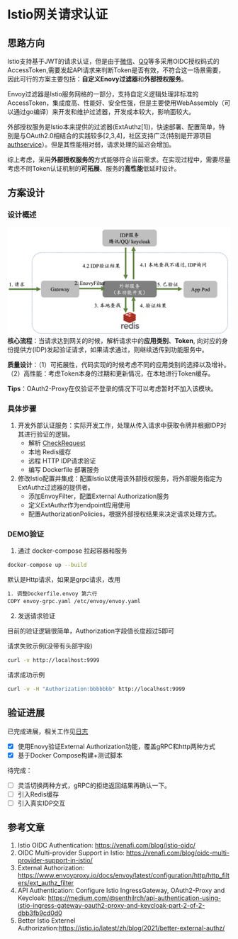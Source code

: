 
# Istio网关请求认证

## 思路方向
Istio支持基于JWT的请求认证，但是由于[微信](https://developers.weixin.qq.com/doc/oplatform/Website_App/WeChat_Login/Authorized_Interface_Calling_UnionID.html)、[QQ](https://wiki.connect.qq.com/%E6%A0%A1%E9%AA%8Ctoken%E6%98%AF%E5%90%A6%E6%9C%89%E6%95%88)等多采用OIDC授权码式的AccessToken,需要发起API请求来判断Token是否有效，不符合这一场景需要，因此可行的方案主要包括：**自定义Enovy过滤器**和**外部授权服务**。

Envoy过滤器是Istio服务网格的一部分，支持自定义逻辑处理非标准的AccessToken，集成度高、性能好、安全性强，但是主要使用WebAssembly（可以通过go编译）来开发和维护过滤器，开发成本较大，影响面较大。

外部授权服务是Istio本来提供的过滤器(ExtAuthz[1])，快速部署、配置简单，特别是与OAuth2.0相结合的实践较多[2,3,4]，社区支持广泛(特别是开源项目[authservice](https://github.com/istio-ecosystem/authservice)）。但是其性能相对弱，请求处理的延迟会增加。

综上考虑，采用**外部授权服务的**方式能够符合当前需求。在实现过程中，需要尽量考虑不同Token认证机制的**可拓展**、服务的**高性能**低延时设计。


## 方案设计
### 设计概述
![图](doc/overview.png)
**核心流程**：当请求达到网关的时候，解析请求中的**应用类别**、**Token**, 向对应的身份提供方(IDP)发起验证请求，如果请求通过，则继续透传到功能服务中。

**质量设计**：（1）可拓展性，代码实现的时候考虑不同的应用类别的选择以及增补。（2）高性能：考虑Token本身的过期和更新情况，在本地进行Token缓存。

**Tips**：OAuth2-Proxy在仅验证不登录的情况下可以考虑暂时不加入该模块。

### 具体步骤
1. 开发外部认证服务：实际开发工作，处理从传入请求中获取令牌并根据IDP对其进行验证的逻辑。
	- 解析 [CheckRequest](https://www.envoyproxy.io/docs/envoy/latest/api-v3/service/auth/v3/external_auth.proto#envoy-v3-api-msg-service-auth-v3-checkrequest)
	- 本地 Redis缓存
	- 远程 HTTP IDP请求验证
	- 编写 Dockerfile 部署服务
1. 修改Istio配置并集成：配置Istio以使用该外部授权服务，将外部服务指定为ExtAuthz过滤器的提供者。
	- 添加EnvoyFilter，配置External Authorization服务
	- 定义ExtAuthz作为endpoint应用使用
	- 配置AuthorizationPolicies，根据外部授权结果来决定请求处理方式。

### **DEMO验证**

1. 通过 docker-compose 拉起容器和服务
```bash
docker-compose up --build
```
默认是Http请求，如果是grpc请求，改用
	
```bash
1. 调整Dockerfile.envoy 第六行
COPY envoy-grpc.yaml /etc/envoy/envoy.yaml
```

2. 发送请求验证

目前的验证逻辑很简单，Authorization字段值长度超过5即可

请求失败示例(没带有头部字段)
```bash
curl -v http://localhost:9999
```
请求成功示例
```bash
curl -v -H "Authorization:bbbbbbb" http://localhost:9999
```


## 验证进展

已完成进展，相关工作见[日志](./doc/record.md)
-[X] 使用Enovy验证External Authorization功能，覆盖gRPC和http两种方式
-[X] 基于Docker Compose构建+测试脚本

待完成：
-[ ] 灵活切换两种方式，gRPC的拒绝返回结果再确认一下。
-[ ] 引入Redis缓存
-[ ] 引入真实IDP交互

## 参考文章
1. Istio OIDC Authentication: https://venafi.com/blog/istio-oidc/
2. OIDC Multi-provider Support in Istio: https://venafi.com/blog/oidc-multi-provider-support-in-istio/
3. External Authorization: https://www.envoyproxy.io/docs/envoy/latest/configuration/http/http_filters/ext_authz_filter
4. API Authentication: Configure Istio IngressGateway, OAuth2-Proxy and Keycloak: https://medium.com/@senthilrch/api-authentication-using-istio-ingress-gateway-oauth2-proxy-and-keycloak-part-2-of-2-dbb3fb9cd0d0
5. Better Istio Externel Authorization:https://istio.io/latest/zh/blog/2021/better-external-authz/
